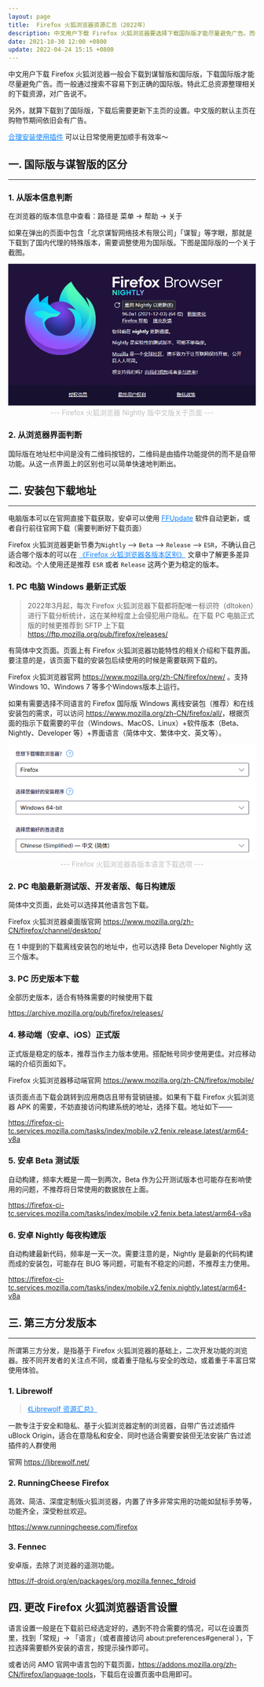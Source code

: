 ```yaml
---
layout: page
title:  Firefox 火狐浏览器资源汇总（2022年）
description: 中文用户下载 Firefox 火狐浏览器要选择下载国际版才能尽量避免广告。而一般通过搜索容易被误导。特此汇总资源整理相关的下载资源，对广告说不。精心整理 Firefox 火狐浏览器/Librewolf浏览器下载资源，汇总优质官网内容，不含任何广告特供版，放心安心使用 Firefox 火狐浏览器、Librewolf浏览器畅游网络
date: 2021-10-30 12:00 +0800
update: 2022-04-24 15:15 +0800
---
```


中文用户下载 Firefox 火狐浏览器一般会下载到谋智版和国际版，下载国际版才能尽量避免广告。而一般通过搜索不容易下到正确的国际版。特此汇总资源整理相关的下载资源，对广告说不。

另外，就算下载到了国际版，下载后需要更新下主页的设置。中文版的默认主页在购物节期间依旧会有广告。

<a href="/special/firefox/addons/" style="color: #0c82ff;" target="_blank"> 合理安装使用插件</a> 可以让日常使用更加顺手有效率～

## 一. 国际版与谋智版的区分

------

### 1. 从版本信息判断

在浏览器的版本信息中查看：路径是 菜单 -> 帮助 -> 关于

如果在弹出的页面中包含「北京谋智网络技术有限公司」「谋智」等字眼，那就是下载到了国内代理的特殊版本，需要调整使用为国际版。下图是国际版的一个关于截图。

<img src="/img/special/firefox/firefox-nightly-about.png" style="width:auto;height:auto;max-width:100%;max-height:100%;" alt="Firefox 火狐浏览器 Nightly 版关于页面">

<center><font color="#bfbfbf"> --- Firefox 火狐浏览器 Nightly 版中文版关于页面 --- </font></center>

### 2. 从浏览器界面判断

国际版在地址栏中间是没有二维码按钮的，二维码是由插件功能提供的而不是自带功能。从这一点界面上的区别也可以简单快速地判断出。

## 二. 安装包下载地址

------

电脑版本可以在官网直接下载获取，安卓可以使用 <a href="https://f-droid.org/en/packages/de.marmaro.krt.ffupdater/" rel="nofollow" style="color: #0c82ff;">FFUpdate</a> 软件自动更新，或者自行前往官网下载（需要判断好下载页面）

Firefox 火狐浏览器更新节奏为```Nightly``` --> ```Beta``` --> ```Release``` --> ```ESR```，不确认自己适合哪个版本的可以在 <a href="/special/firefox/version/" style="color: #0c82ff;" target="_blank"> 《Firefox 火狐浏览器各版本区别》</a> 文章中了解更多差异和改动。个人使用还是推荐 ``` ESR ``` 或者 ``` Release ``` 这两个更为稳定的版本。

### 1. PC 电脑 Windows 最新正式版

> 2022年3月起，每次 Firefox 火狐浏览器下载都将配唯一标识符（dltoken）进行下载分析统计，这在某种程度上会侵犯用户隐私。在下载 PC 电脑正式版的时候更推荐到 SFTP 上下载 <a href="https://ftp.mozilla.org/pub/firefox/releases/" rel="nofollow" style="color: #0c82ff;"> https://ftp.mozilla.org/pub/firefox/releases/ </a> 

有简体中文页面。页面上有 Firefox 火狐浏览器功能特性的相关介绍和下载界面。要注意的是，该页面下载的安装包后续使用的时候是需要联网下载的。

Firefox 火狐浏览器官网 <a href="https://www.mozilla.org/zh-CN/firefox/new/" rel="nofollow" style="color: #0c82ff;">https://www.mozilla.org/zh-CN/firefox/new/</a> 。支持 Windows 10、Windows 7 等多个Windows版本上运行。

如果有需要选择不同语言的 Firefox 国际版 Windows 离线安装包（推荐）和在线安装包的需求，可以访问 <a href="https://www.mozilla.org/zh-CN/firefox/all/#product-desktop-release" rel="nofollow" style="color: #0c82ff;">https://www.mozilla.org/zh-CN/firefox/all/</a>，根据页面的指示下载需要的平台（Windows、MacOS、Linux）+软件版本（Beta、Nightly、Developer 等）+界面语言（简体中文、繁体中文、英文等）。

<img src="/img/special/firefox/firefox-all-version-download-option.png" style="width:auto;height:auto;max-width:100%;max-height:100%;" alt="Firefox 火狐浏览器各版本语言下载选项">

<center><font color="#bfbfbf"> --- Firefox 火狐浏览器各版本语言下载选项 --- </font></center>

### 2. PC 电脑最新测试版、开发者版、每日构建版

简体中文页面，此处可以选择其他语言包下载。

Firefox 火狐浏览器桌面版官网 <a href="https://www.mozilla.org/zh-CN/firefox/channel/desktop/" rel="nofollow" style="color: #0c82ff;">https://www.mozilla.org/zh-CN/firefox/channel/desktop/</a>

在 1 中提到的下载离线安装包的地址中，也可以选择 Beta Developer Nightly 这三个版本。

### 3. PC 历史版本下载

全部历史版本，适合有特殊需要的时候使用下载

<a href="https://archive.mozilla.org/pub/firefox/releases/" rel="nofollow" style="color: #0c82ff;">https://archive.mozilla.org/pub/firefox/releases/</a>

### 4. 移动端（安卓、iOS）正式版

正式版是稳定的版本，推荐当作主力版本使用。搭配帐号同步使用更佳。对应移动端的介绍页面如下。

Firefox 火狐浏览器移动端官网 <a href="https://www.mozilla.org/zh-CN/firefox/mobile/" rel="nofollow" style="color: #0c82ff;">https://www.mozilla.org/zh-CN/firefox/mobile/</a>

该页面点击下载会跳转到应用商店且带有营销链接。如果有下载 Firefox 火狐浏览器 APK 的需要，不妨直接访问构建系统的地址，选择下载。地址如下——

<a href="https://firefox-ci-tc.services.mozilla.com/tasks/index/mobile.v2.fenix.release.latest/arm64-v8a
" rel="nofollow" style="color: #0c82ff;">https://firefox-ci-tc.services.mozilla.com/tasks/index/mobile.v2.fenix.release.latest/arm64-v8a
</a>


### 5. 安卓 Beta 测试版

自动构建，频率大概是一周一到两次，Beta 作为公开测试版本也可能存在影响使用的问题，不推荐将日常使用的数据放在上面。

<a href="https://firefox-ci-tc.services.mozilla.com/tasks/index/mobile.v2.fenix.beta.latest/arm64-v8a" rel="nofollow" style="color: #0c82ff;">https://firefox-ci-tc.services.mozilla.com/tasks/index/mobile.v2.fenix.beta.latest/arm64-v8a</a>

### 6. 安卓 Nightly 每夜构建版

自动构建最新代码，频率是一天一次。需要注意的是，Nightly 是最新的代码构建而成的安装包，可能存在 BUG 等问题，可能有不稳定的问题，不推荐主力使用。

<a href="https://firefox-ci-tc.services.mozilla.com/tasks/index/mobile.v2.fenix.nightly.latest/arm64-v8a" rel="nofollow" style="color: #0c82ff;">https://firefox-ci-tc.services.mozilla.com/tasks/index/mobile.v2.fenix.nightly.latest/arm64-v8a</a>

## 三. 第三方分发版本

------

所谓第三方分发，是指基于 Firefox 火狐浏览器的基础上，二次开发功能的浏览器。按不同开发者的关注点不同，或着重于隐私与安全的改动，或着重于丰富日常使用体验。

### 1. Librewolf

> <a href="/special/firefox/librewolf/" style="color: #0c82ff;" target="_blank">《Librewolf 资源汇总》</a> 

一款专注于安全和隐私、基于火狐浏览器定制的浏览器，自带广告过滤插件 uBlock Origin，适合在意隐私和安全、同时也适合需要安装但无法安装广告过滤插件的人群使用

官网 <a href="https://librewolf.net/" rel="nofollow" style="color: #0c82ff;">https://librewolf.net/</a>



### 2. RunningCheese Firefox

高效、简洁、深度定制版火狐浏览器，内置了许多非常实用的功能如鼠标手势等，功能齐全，深受粉丝欢迎。

<a href="https://www.runningcheese.com/firefox" rel="nofollow" style="color: #0c82ff;">https://www.runningcheese.com/firefox</a>

### 3. Fennec

安卓版，去除了浏览器的遥测功能。

<a href="https://f-droid.org/en/packages/org.mozilla.fennec_fdroid" rel="nofollow" style="color: #0c82ff;">https://f-droid.org/en/packages/org.mozilla.fennec_fdroid</a>

## 四. 更改 Firefox 火狐浏览器语言设置

语言设置一般是在下载前已经选定好的，遇到不符合需要的情况，可以在设置页里，找到「常规」-> 「语言」（或者直接访问 about:preferences#general ），下拉选择需要额外安装的语言，按提示操作即可。

或者访问 AMO 官网中语言包的下载页面，<a href="https://addons.mozilla.org/zh-CN/firefox/language-tools" rel="nofollow" style="color: #0c82ff;">https://addons.mozilla.org/zh-CN/firefox/language-tools</a>，下载后在设置页面中启用即可。
